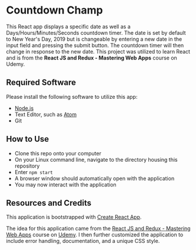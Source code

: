 # Countdown Champ

This React app displays a specific date as well as a Days/Hours/Minutes/Seconds countdown timer.
The date is set by default to New Year's Day, 2019 but is changeable by entering a new date in the input field
and pressing the submit button. The countdown timer will then change in response to the new date. This project
was utilized to learn React and is from the **React JS and Redux - Mastering Web Apps** course on Udemy.

## Required Software

Please install the following software to utilize this app:
* [Node.js](https://nodejs.org/en/download/)
* Text Editor, such as [Atom](https://atom.io/)
* Git

## How to Use

* Clone this repo onto your computer
* On your Linux command line, navigate to the directory housing
this repository
* Enter `npm start`
* A browser window should automatically open with the application
* You may now interact with the application

## Resources and Credits

This application is bootstrapped with [Create React App](https://github.com/facebook/create-react-app).

The idea for this application came from the [React JS and Redux - Mastering Web Apps](https://www.udemy.com/react-js-and-redux-mastering-web-apps)
course on [Udemy](https://www.udemy.com/). I then further customized the application to include error handling,
documentation, and a unique CSS style.
